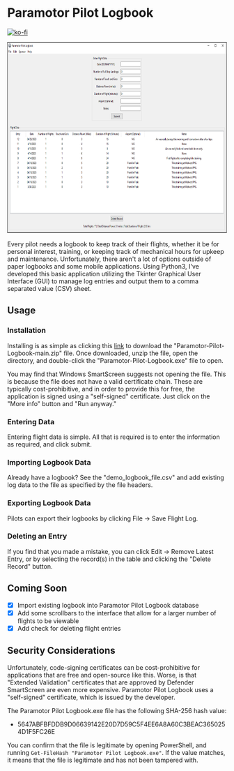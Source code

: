 # Paramotor Pilot Logbook

[![ko-fi](https://ko-fi.com/img/githubbutton_sm.svg)](https://ko-fi.com/M4M03Q2JN)

<p align="center">
  <img src="https://github.com/dievus/Paramotor-Pilot-Logbook/blob/main/images/main.png" width="901" height="438" />
</p>

Every pilot needs a logbook to keep track of their flights, whether it be for personal interest, training, or keeping track of mechanical hours for upkeep and maintenance. Unfortunately, there aren't a lot of options outside of paper logbooks and some mobile applications. Using Python3, I've developed this basic application utilizing the Tkinter Graphical User Interface (GUI) to manage log entries and output them to a comma separated value (CSV) sheet.

## Usage

### Installation
Installing is as simple as clicking this [link](https://github.com/dievus/Paramotor-Pilot-Logbook/archive/refs/heads/main.zip) to download the "Paramotor-Pilot-Logbook-main.zip" file. Once downloaded, unzip the file, open the directory, and double-click the "Paramotor-Pilot-Logbook.exe" file to open. 

You may find that Windows SmartScreen suggests not opening the file. This is because the file does not have a valid certificate chain. These are typically cost-prohibitive, and in order to provide this for free, the application is signed using a "self-signed" certificate. Just click on the "More info" button and "Run anyway."

### Entering Data
Entering flight data is simple. All that is required is to enter the information as required, and click submit.

### Importing Logbook Data
Already have a logbook? See the "demo_logbook_file.csv" and add existing log data to the file as specified by the file headers.

### Exporting Logbook Data
Pilots can export their logbooks by clicking File -> Save Flight Log.

### Deleting an Entry
If you find that you made a mistake, you can click Edit -> Remove Latest Entry, or by selecting the record(s) in the table and clicking the "Delete Record" button.

## Coming Soon

- [x] Import existing logbook into Paramotor Pilot Logbook database
- [x] Add some scrollbars to the interface that allow for a larger number of flights to be viewable
- [x] Add check for deleting flight entries

## Security Considerations

Unfortunately, code-signing certificates can be cost-prohibitive for applications that are free and open-source like this. Worse, is that "Extended Validation" certificates that are approved by Defender SmartScreen are even more expensive. Paramotor Pilot Logbook uses a "self-signed" certificate, which is issued by the developer. 

The Paramotor Pilot Logbook.exe file has the following SHA-256 hash value:

- 5647ABFBFDDB9D06639142E20D7D59C5F4EE6A8A60C3BEAC3650254D1F5FC26E

You can confirm that the file is legitimate by opening PowerShell, and running ```Get-FileHash "Paramotor Pilot Logbook.exe"```. If the value matches, it means that the file is legitimate and has not been tampered with.
